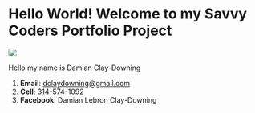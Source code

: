 # Hello World! Welcome to my Savvy Coders Portfolio Project

![](https://media.licdn.com/dms/image/C4E03AQGqxiwI5dzglw/profile-displayphoto-shrink_200_200/0?e=1546473600&v=beta&t=cfvp1eTIxJJ4xGx7Lhp1REqY-KoyWnvPGkg9l6BUcko)

Hello my name is Damian Clay-Downing

1. **Email**: dclaydowning@gmail.com
2. **Cell**: 314-574-1092
3. **Facebook**: Damian Lebron Clay-Downing